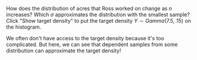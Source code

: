 How does the distribution of acres that Ross worked on change as $n$ increases? Which $\sigma$ approximates the distribution with the smallest sample? Click "Show target density" to put the target density $Y \sim Gamma (7.5, .15)$ on the histogram.

We often don't have access to the target density because it's too complicated. But here, we can see that dependent samples from some distribution can approximate the target density! 
